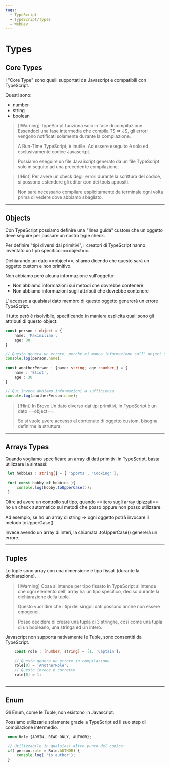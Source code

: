 ```yaml
---
tags:
  - TypeScript
  - TypeScript/Types
  - WebDev
---
```


# Types

## Core Types 

I "Core Type" sono quelli supportati da Javascript e compatibili con TypeScript. 

Questi sono:

- number
- string
- boolean


> [!Warning] TypeScript funziona solo in fase di compilazione
> Essendoci una fase intermedia che compila TS => JS, gli errori vengono notificati solamente durante la compilazione. 
> 
> A Run-Time TypeScript, è inutile. Ad essere eseguito è solo ed esclusivamente codice Javascript. 
> 
> Possiamo eseguire un file JavaScript generato da un file TypeScript solo in seguito ad una precedente compilazione.

> [!Hint]
> Per avere un check degli errori durante la scrittura del codice, si possono estendere gli editor con dei tools appositi.
> 
> Non sarà necessario compilare esplicitamente da terminale ogni volta prima di vedere dove abbiamo sbagliato.
> 

***

## Objects

Con TypeScript possiamo definire una "linea guida" custom che un oggetto deve seguire per passare un nostro type check.

Per definire "tipi diversi dai primitivi", i creatori di TypeScript hanno inventato un tipo specifico: ==object==.

Dichiarando un dato ==object==, stiamo dicendo che questo sarà un oggetto custom e non primitivo.

Non abbiamo però alcuna informazione sull'oggetto: 

 - Non abbiamo informazioni sui metodi che dovrebbe contenere
 - Non abbiamo informazioni sugli attributi che dovrebbe contenere

L' accesso a qualsiasi dato membro di questo oggetto genererà un errore TypeScript.

Il tutto però è risolvibile, specificando in maniera esplicita quali sono gli attributi di questo object:

```typescript
const person : object = {
	name: 'Maximilian',
	age: 30
}

// Questo genera un errore, perchè ci manca informazione sull' object correte
console.log(person.name);

const anotherPerson : {name: string; age :number;} = {
	name : 'Eliot',
	age : 30
}

// Qui invece abbiamo informazioni a sufficienza 
console.log(anotherPerson.name);
```

> [!Hint] In Breve
> Un dato diverso dai tipi primitivi, in TypeScript è un dato ==object==.
> 
> Se si vuole avere accesso al contenuto di oggetto custom, bisogna definirne la struttura.

***

## Arrays Types

Quando vogliamo specificare un array di dati primitivi in TypeScript, basta utilizzare la sintassi:

```typescript
 let hobbies : string[] = [ 'Sports', 'Cooking' ];

 for( const hobby of hobbies ){
	 console.log(hobby.toUpperCase());
 }
```

Oltre ad avere un controllo sul tipo, quando ==itero sugli array tipizzati== ho un check automatico sui metodi che posso oppure non posso utilizzare.

Ad esempio, se ho un array di string => ogni oggetto potrà invocare il metodo toUpperCase().

Invece avendo un array di interi, la chiamata .toUpperCase() genererà un errore.

***

## Tuples

Le tuple sono array con una dimensione e tipo fissati (durante la dichiarazione).


> [!Warning] Cosa si intende per tipo fissato
> In TypeScript si intende che ogni elemento dell' array ha un tipo specifico, deciso durante la dichiarazione della tupla.
> 
> Questo vuol dire che i tipi dei singoli dati possono anche non essere omogenei.
> 
> Posso decidere di creare una tupla di 3 stringhe, così come una tupla di un booleano, una stringa ed un intero.
> 

Javascript non supporta nativamente le Tuple, sono consentiti da TypeScript.

```typescript
	const role : [number, string] = [1, 'Captain'];

	// Questo genera un errore in compilazione
	role[0] = 'AnotherRole';
	// Questo invece è corretto
	role[0] = 1;
	
```


*** 

## Enum

Gli Enum, come le Tuple, non esistono in Javascript.

Possiamo utilizzarle solamente grazie a TypeScript ed il suo step di compilazione intermedio.

```typescript
 enum Role {ADMIN, READ_ONLY, AUTHOR};

 // Utilizzabile in qualsiasi altro punto del codice:
 if( person.role = Role.AUTHOR) {
	 console.log( 'is author');
 }
```
